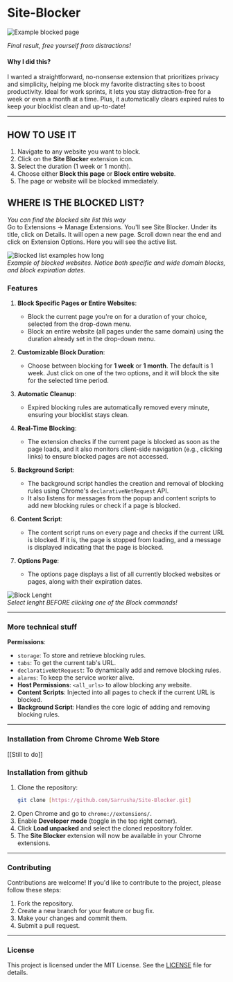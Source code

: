 # Site-Blocker

![Example blocked page](https://github.com/user-attachments/assets/316f0d0c-28df-4327-9db9-a4b55b7dabc3)  

*Final result, free yourself from distractions!*

#### Why I did this?
I wanted a straightforward, no-nonsense extension that prioritizes privacy and simplicity, helping me block my favorite distracting sites to boost productivity. Ideal for work sprints, it lets you stay distraction-free for a week or even a month at a time.
Plus, it automatically clears expired rules to keep your blocklist clean and up-to-date!

---

## **HOW TO USE IT**

1. Navigate to any website you want to block.
2. Click on the **Site Blocker** extension icon.
3. Select the duration (1 week or 1 month).
4. Choose either **Block this page** or **Block entire website**.
5. The page or website will be blocked immediately.

## WHERE IS THE BLOCKED LIST?
*You can find the blocked site list this way*  
Go to Extensions -> Manage Extensions.
You'll see Site Blocker. Under its title, click on Details.
It will open a new page. Scroll down near the end and click on Extension Options. Here you will see the active list.

![Blocked list examples   how long](https://github.com/user-attachments/assets/651ef3b2-482f-4c5c-8911-fc0405e81e2d)  
*Example of blocked websites. Notice both specific and wide domain blocks, and block expiration dates.*


### **Features**

1. **Block Specific Pages or Entire Websites**:
   - Block the current page you're on for a duration of your choice, selected from the drop-down menu.
   - Block an entire website (all pages under the same domain) using the duration already set in the drop-down menu.

2. **Customizable Block Duration**:
   - Choose between blocking for **1 week** or **1 month**. The default is 1 week. Just click on one of the two options, and it will block the site for the selected time period.

3. **Automatic Cleanup**:
   - Expired blocking rules are automatically removed every minute, ensuring your blocklist stays clean.

4. **Real-Time Blocking**:
   - The extension checks if the current page is blocked as soon as the page loads, and it also monitors client-side navigation (e.g., clicking links) to ensure blocked pages are not accessed.

2. **Background Script**:
   - The background script handles the creation and removal of blocking rules using Chrome's `declarativeNetRequest` API.
   - It also listens for messages from the popup and content scripts to add new blocking rules or check if a page is blocked.

3. **Content Script**:
   - The content script runs on every page and checks if the current URL is blocked. If it is, the page is stopped from loading, and a message is displayed indicating that the page is blocked.

4. **Options Page**:
   - The options page displays a list of all currently blocked websites or pages, along with their expiration dates.

![Block Lenght](https://github.com/user-attachments/assets/f9918b88-436d-48ee-81f4-d0de75381177)  
*Select lenght BEFORE clicking one of the Block commands!*

---

### **More technical stuff**

**Permissions**:
  - `storage`: To store and retrieve blocking rules.
  - `tabs`: To get the current tab's URL.
  - `declarativeNetRequest`: To dynamically add and remove blocking rules.
  - `alarms`: To keep the service worker alive.
- **Host Permissions**: `<all_urls>` to allow blocking any website.
- **Content Scripts**: Injected into all pages to check if the current URL is blocked.
- **Background Script**: Handles the core logic of adding and removing blocking rules.

---
### **Installation from Chrome Chrome Web Store**
[[Still to do]]

### **Installation from github** 

1. Clone the repository:
   ```bash
   git clone [https://github.com/Sarrusha/Site-Blocker.git]
   ```
2. Open Chrome and go to `chrome://extensions/`.
3. Enable **Developer mode** (toggle in the top right corner).
4. Click **Load unpacked** and select the cloned repository folder.
5. The **Site Blocker** extension will now be available in your Chrome extensions.

---


### **Contributing**

Contributions are welcome! If you'd like to contribute to the project, please follow these steps:

1. Fork the repository.
2. Create a new branch for your feature or bug fix.
3. Make your changes and commit them.
4. Submit a pull request.

---

### **License**

This project is licensed under the MIT License. See the [LICENSE](LICENSE) file for details.
